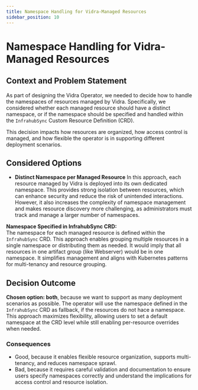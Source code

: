 ```yaml
---
title: Namespace Handling for Vidra-Managed Resources
sidebar_position: 10
---
```


# Namespace Handling for Vidra-Managed Resources

## Context and Problem Statement

As part of designing the Vidra Operator, we needed to decide how to handle the namespaces of resources managed by Vidra. Specifically, we considered whether each managed resource should have a distinct namespace, or if the namespace should be specified and handled within the `InfrahubSync` Custom Resource Definition (CRD).

This decision impacts how resources are organized, how access control is managed, and how flexible the operator is in supporting different deployment scenarios.

## Considered Options

* **Distinct Namespace per Managed Resource**
  In this approach, each resource managed by Vidra is deployed into its own dedicated namespace. This provides strong isolation between resources, which can enhance security and reduce the risk of unintended interactions. However, it also increases the complexity of namespace management and makes resource discovery more challenging, as administrators must track and manage a larger number of namespaces.

**Namespace Specified in InfrahubSync CRD:**  
  The namespace for each managed resource is defined within the `InfrahubSync` CRD. This approach enables grouping multiple resources in a single namespace or distributing them as needed. It would imply that all resources in one artifact group (like Webserver) would be in one namespace. It simplifies management and aligns with Kubernetes patterns for multi-tenancy and resource grouping.

## Decision Outcome

**Chosen option: both**, because we want to support as many deployment scenarios as possible.  The operator will use the namespace defined in the `InfrahubSync` CRD as fallback, if the resources do not hace a namespace. This approach maximizes flexibility, allowing users to set a default namespace at the CRD level while still enabling per-resource overrides when needed.

### Consequences

* Good, because it enables flexible resource organization, supports multi-tenancy, and reduces namespace sprawl.
* Bad, because it requires careful validation and documentation to ensure users specify namespaces correctly and understand the implications for access control and resource isolation.